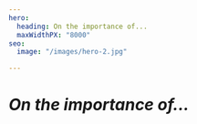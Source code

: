 ```yaml
---
hero:
  heading: On the importance of...
  maxWidthPX: "8000"
seo:
  image: "/images/hero-2.jpg"

---
```

# _On the importance of..._
